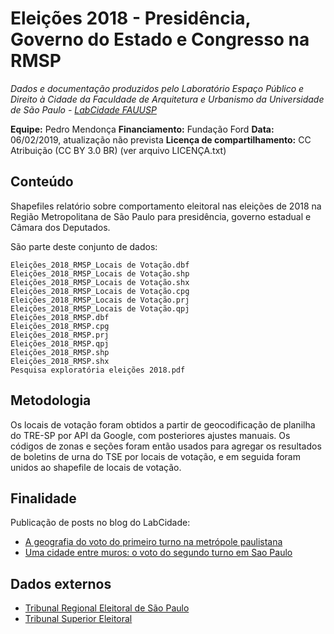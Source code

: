 Eleições 2018 - Presidência, Governo do Estado e Congresso na RMSP
============
*Dados e documentação produzidos pelo Laboratório Espaço Público e Direito à Cidade da Faculdade de Arquitetura e Urbanismo da Universidade de São Paulo - [LabCidade FAUUSP](http://www.labcidade.fau.usp.br/)*

**Equipe:** Pedro Mendonça
**Financiamento:** Fundação Ford
**Data:** 06/02/2019, atualização não prevista
**Licença de compartilhamento:** CC Atribuição (CC BY 3.0 BR) (ver arquivo LICENÇA.txt)

## Conteúdo
Shapefiles relatório sobre comportamento eleitoral nas eleições de 2018 na Região Metropolitana de São Paulo para presidência, governo estadual e Câmara dos Deputados.

São parte deste conjunto de dados:

    Eleições_2018_RMSP_Locais de Votação.dbf
    Eleições_2018_RMSP_Locais de Votação.shp
    Eleições_2018_RMSP_Locais de Votação.shx
    Eleições_2018_RMSP_Locais de Votação.cpg
    Eleições_2018_RMSP_Locais de Votação.prj
    Eleições_2018_RMSP_Locais de Votação.qpj
    Eleições_2018_RMSP.dbf
    Eleições_2018_RMSP.cpg
    Eleições_2018_RMSP.prj
    Eleições_2018_RMSP.qpj
    Eleições_2018_RMSP.shp
    Eleições_2018_RMSP.shx
    Pesquisa exploratória eleições 2018.pdf

## Metodologia
Os locais de votação foram obtidos a partir de geocodificação de planilha do TRE-SP por API da Google, com posteriores ajustes manuais. Os códigos de zonas e seções foram então usados para agregar os resultados de boletins de urna do TSE por locais de votação, e em seguida foram unidos ao shapefile de locais de votação.

## Finalidade
Publicação de posts no blog do LabCidade:
- [A geografia do voto do primeiro turno na metrópole paulistana](http://www.labcidade.fau.usp.br/a-geografia-do-voto-do-primeiro-turno-na-metropole-paulistana/)
- [Uma cidade entre muros: o voto do segundo turno em Sao Paulo](http://www.labcidade.fau.usp.br/uma-cidade-entre-muros-o-voto-do-segundo-turno-em-sao-paulo/)

## Dados externos
- [Tribunal Regional Eleitoral de São Paulo](http://www.tre-sp.jus.br/eleitor/titulo-e-local-de-votacao/consulta-por-zona-eleitoral-e-bairro)
- [Tribunal Superior Eleitoral](http://www.tse.jus.br/eleicoes/estatisticas/repositorio-de-dados-eleitorais-1/repositorio-de-dados-eleitorais)
